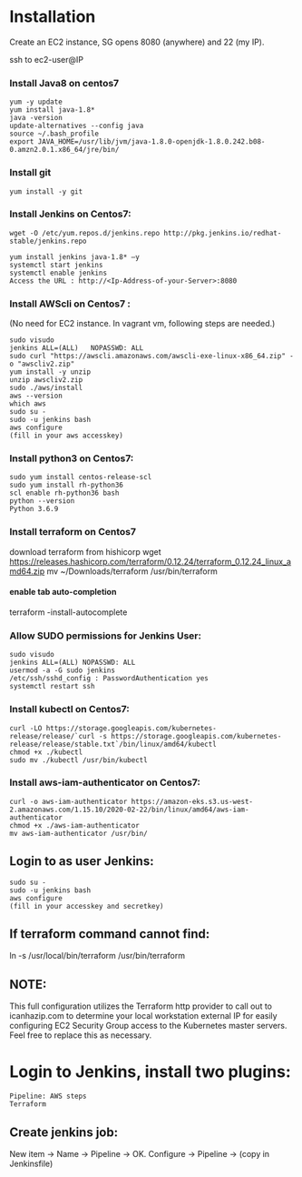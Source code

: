 
# Installation

Create an EC2 instance, SG opens 8080 (anywhere) and 22 (my IP). 

ssh to ec2-user@IP



### Install Java8 on centos7
```
yum -y update
yum install java-1.8*
java -version
update-alternatives --config java
source ~/.bash_profile
export JAVA_HOME=/usr/lib/jvm/java-1.8.0-openjdk-1.8.0.242.b08-0.amzn2.0.1.x86_64/jre/bin/
```

### Install git
```
yum install -y git
```

### Install Jenkins on Centos7:
```
wget -O /etc/yum.repos.d/jenkins.repo http://pkg.jenkins.io/redhat-stable/jenkins.repo

yum install jenkins java-1.8* –y
systemctl start jenkins
systemctl enable jenkins
Access the URL : http://<Ip-Address-of-your-Server>:8080
```

### Install AWScli on Centos7 :
(No need for EC2 instance.  In vagrant vm, following steps are needed.)
```
sudo visudo
jenkins ALL=(ALL)	NOPASSWD: ALL
sudo curl "https://awscli.amazonaws.com/awscli-exe-linux-x86_64.zip" -o "awscliv2.zip"
yum install -y unzip
unzip awscliv2.zip
sudo ./aws/install
aws --version
which aws
sudo su -
sudo -u jenkins bash
aws configure
(fill in your aws accesskey)
```
### Install python3 on Centos7:
```
sudo yum install centos-release-scl
sudo yum install rh-python36
scl enable rh-python36 bash
python --version
Python 3.6.9
```

### Install terraform on Centos7
download terraform from hishicorp
wget https://releases.hashicorp.com/terraform/0.12.24/terraform_0.12.24_linux_amd64.zip
mv ~/Downloads/terraform /usr/bin/terraform
#### enable tab auto-completion
terraform -install-autocomplete



### Allow SUDO permissions for Jenkins User:
```
sudo visudo
jenkins ALL=(ALL) NOPASSWD: ALL
usermod -a -G sudo jenkins
/etc/ssh/sshd_config : PasswordAuthentication yes
systemctl restart ssh
```

### Install kubectl on Centos7:
```
curl -LO https://storage.googleapis.com/kubernetes-release/release/`curl -s https://storage.googleapis.com/kubernetes-release/release/stable.txt`/bin/linux/amd64/kubectl
chmod +x ./kubectl
sudo mv ./kubectl /usr/bin/kubectl
```

### Install aws-iam-authenticator on Centos7:
```
curl -o aws-iam-authenticator https://amazon-eks.s3.us-west-2.amazonaws.com/1.15.10/2020-02-22/bin/linux/amd64/aws-iam-authenticator
chmod +x ./aws-iam-authenticator
mv aws-iam-authenticator /usr/bin/
```

## Login to as user Jenkins:
```
sudo su -
sudo -u jenkins bash
aws configure
(fill in your accesskey and secretkey)
```

## If terraform command cannot find:
ln -s /usr/local/bin/terraform /usr/bin/terraform

## NOTE: 
This full configuration utilizes the Terraform http provider to call out to icanhazip.com to determine your local workstation external IP for easily configuring EC2 Security Group access to the Kubernetes master servers. Feel free to replace this as necessary.

# Login to Jenkins, install two plugins:
```
Pipeline: AWS steps
Terraform
```

## Create jenkins job:
New item ->  Name -> Pipeline -> OK. 
Configure -> Pipeline -> (copy in Jenkinsfile)
 